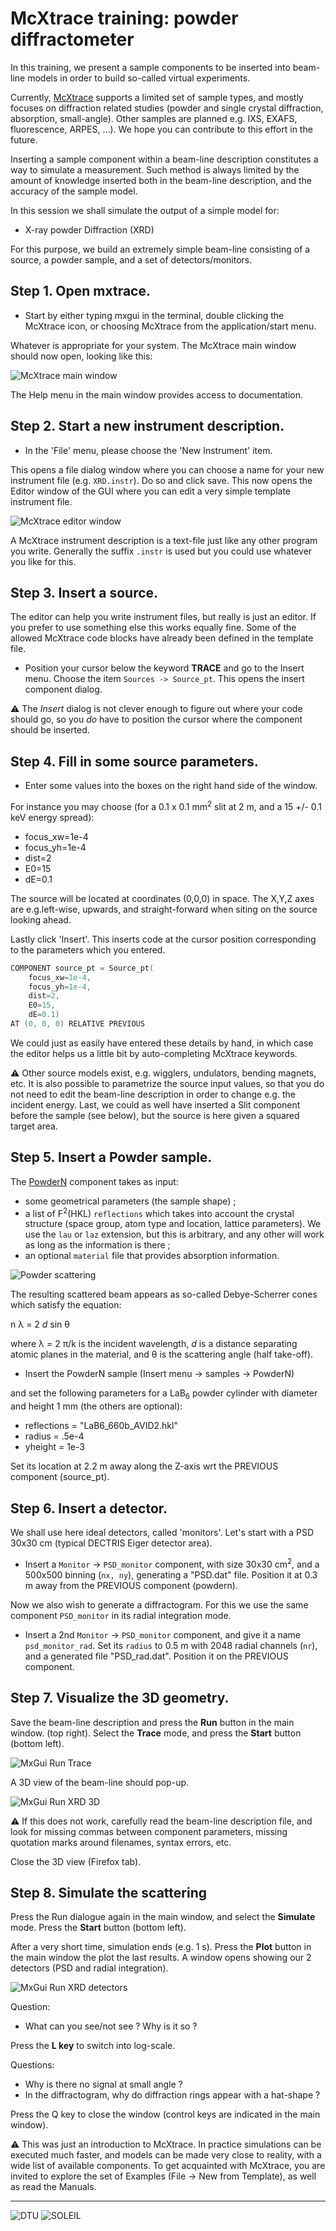 # McXtrace training: powder diffractometer

In this training, we present a sample components to be inserted into beam-line models in order to build so-called virtual experiments.

Currently, [McXtrace](http://www.mcxtrace.org) supports a limited set of sample types, and mostly focuses on diffraction related studies (powder and single crystal diffraction, absorption, small-angle). Other samples are planned e.g. IXS, EXAFS, fluorescence, ARPES, ...). We hope you can contribute to this effort in the future.

Inserting a sample component within a beam-line description constitutes a way to simulate a measurement. Such method is always limited by the amount of knowledge inserted both in the beam-line description, and the accuracy of the sample model.

In this session we shall simulate the output of a simple model for:

- X-ray powder Diffraction (XRD)

For this purpose, we build an extremely simple beam-line consisting of a source, a powder sample, and a set of detectors/monitors.

## Step 1. Open mxtrace.

- Start by either typing mxgui in the terminal, double clicking the McXtrace icon, or choosing McXtrace from the application/start menu.

Whatever is appropriate for your system. The McXtrace main window should now open, looking like this:

![McXtrace main window](images/mxgui_main.png?raw=true "")

The Help menu in the main window provides access to documentation.

## Step 2. Start a new instrument description.

- In the 'File' menu, please choose the 'New Instrument' item.

This opens a file dialog window where you can choose a name for your new instrument file (e.g. `XRD.instr`). Do so and click save. This now opens the Editor window of the GUI where you can edit a very simple template instrument file.

![McXtrace editor window](images/mxgui_editor.png?raw=true "")

A McXtrace instrument description is a text-file just like any other program you write. Generally the suffix `.instr` is used but you could use whatever you like for this.

## Step 3. Insert a source.

The editor can help you write instrument files, but really is just an editor. If you prefer to use something else this works equally fine.
Some of the allowed McXtrace code blocks have already been defined in the template file.

- Position your cursor below the keyword **TRACE** and go to the Insert menu. Choose the item `Sources -> Source_pt`. This opens the insert component dialog.

:warning: The _Insert_ dialog is not clever enough to figure out where your code should go, so you _do_ have to position the cursor where the component should be inserted.

## Step 4. Fill in some source parameters.

- Enter some values into the boxes on the right hand side of the window. 

For instance you may choose (for a 0.1 x 0.1 mm<sup>2</sup> slit at 2 m, and a 15 +/- 0.1 keV energy spread):

- focus_xw=1e-4
- focus_yh=1e-4
- dist=2
- E0=15
- dE=0.1

The source will be located at coordinates (0,0,0) in space. The X,Y,Z axes are e.g.left-wise, upwards, and straight-forward when siting on the source looking ahead.

Lastly click 'Insert'. This inserts code at the cursor position corresponding to the parameters which you entered.

```c
COMPONENT source_pt = Source_pt(
    focus_xw=1e-4, 
    focus_yh=1e-4, 
    dist=2, 
    E0=15, 
    dE=0.1)
AT (0, 0, 0) RELATIVE PREVIOUS
```

We could just as easily have entered these details by hand, in which case the editor helps us a little bit by auto-completing McXtrace keywords.

:warning: Other source models exist, e.g. wigglers, undulators, bending magnets, etc. It is also possible to parametrize the source input values, so that you do not need to edit the beam-line description in order to change e.g. the incident energy. Last, we could as well have inserted a Slit component before the sample (see below), but the source is here given a squared target area.

## Step 5. Insert a Powder sample.

The [PowderN](http://www.mcxtrace.org/download/components/3.0/samples/PowderN.html) component takes as input:
- some geometrical parameters (the sample shape) ;
- a list of F<sup>2</sup>(HKL) `reflections` which takes into account the crystal structure (space group, atom type and location, lattice parameters). We use the `lau` or `laz` extension, but this is arbitrary, and any other will work as long as the information is there ;
- an optional `material` file that provides absorption information.

![Powder scattering](images/cone.gif?raw=true "")

The resulting scattered beam appears as so-called Debye-Scherrer cones which satisfy the equation:

n &lambda; = 2 _d_ sin &theta;

where  &lambda; = 2 &pi;/k is the incident wavelength, _d_ is a distance separating atomic planes in the material, and &theta; is the scattering angle (half take-off).

- Insert the PowderN sample (Insert menu -> samples -> PowderN)

and set the following parameters for a LaB<sub>6</sub> powder cylinder with diameter and height 1 mm (the others are optional):

- reflections = "LaB6_660b_AVID2.hkl"
- radius = .5e-4
- yheight = 1e-3

Set its location at 2.2 m away along the Z-axis wrt the PREVIOUS component (source_pt).

## Step 6. Insert a detector.

We shall use here ideal detectors, called 'monitors'.
Let's start with a PSD 30x30 cm (typical DECTRIS Eiger detector area).

- Insert a `Monitor` -> `PSD_monitor` component, with size 30x30 cm<sup>2</sup>, and a 500x500 binning (`nx, ny`), generating a "PSD.dat" file. Position it at 0.3 m away from the PREVIOUS component (powdern).

Now we also wish to generate a diffractogram. For this we use the same component `PSD_monitor` in its radial integration mode.

- Insert a 2nd `Monitor` -> `PSD_monitor` component, and give it a name `psd_monitor_rad`. Set its `radius` to 0.5 m with 2048 radial channels (`nr`), and a generated file "PSD_rad.dat". Position it on the PREVIOUS component.

## Step 7. Visualize the 3D geometry.

Save the beam-line description and press the **Run** button in the main window. (top right). Select the **Trace** mode, and press the **Start** button (bottom left).

![MxGui Run Trace](images/mxgui_run_trace.png?raw=true "")

A 3D view of the beam-line should pop-up.

![MxGui Run XRD 3D](images/XRD-3D.png?raw=true "")

:warning: If this does not work, carefully read the beam-line description file, and look for missing commas between component parameters, missing quotation marks around filenames, syntax errors, etc.

Close the 3D view (Firefox tab).

## Step 8. Simulate the scattering

Press the Run dialogue again in the main window, and select the **Simulate** mode. Press the **Start** button (bottom left).

After a very short time, simulation ends (e.g. 1 s). Press the **Plot** button in the main window the plot the last results. A window opens showing our 2 detectors (PSD and radial integration).

![MxGui Run XRD detectors](images/XRD-detectors.png)

Question:

- What can you see/not see ? Why is it so ?

Press the **L key** to switch into log-scale.

Questions:

- Why is there no signal at small angle ?
- In the diffractogram, why do diffraction rings appear with a hat-shape ?

Press the Q key to close the window (control keys are indicated in the main window).

:warning: This was just an introduction to McXtrace. In practice simulations can be executed much faster, and models can be made very close to reality, with a wide list of available components. To get acquainted with McXtrace, you are invited to explore the set of Examples (File -> New from Template), as well as read the Manuals.

-------------------------
![DTU](../images/dtu_logo.gif  "DTU")
![SOLEIL](../images/soleil-logo.png  "SOLEIL")
